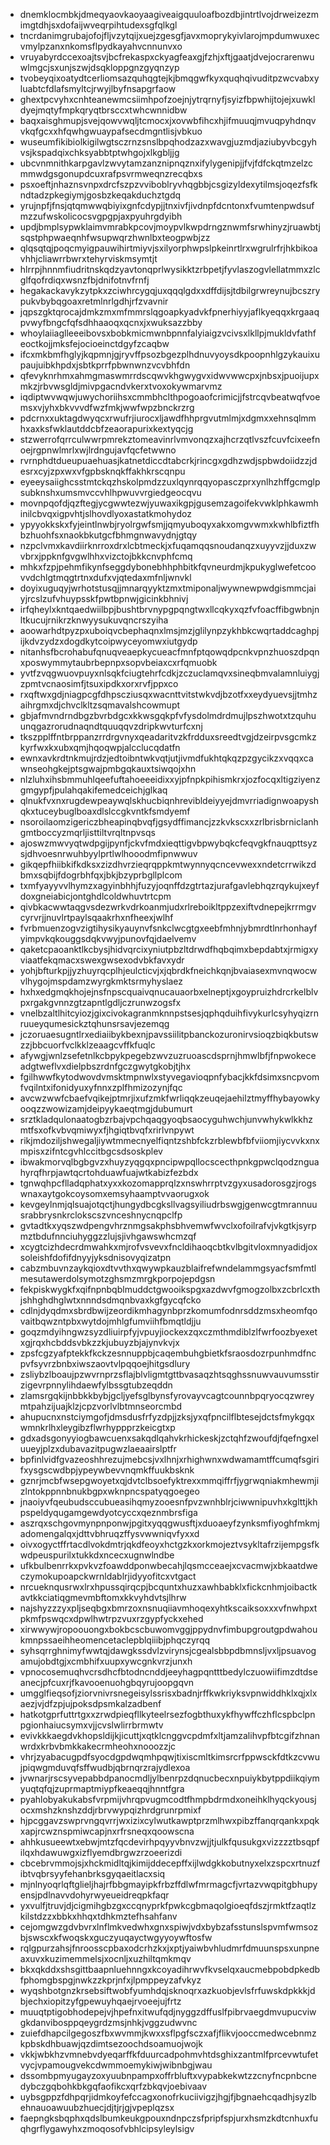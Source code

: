 * dnemklocmbkjdmeqyaovkaoyaagiveaigquuloafbozdbjintrtlvojdrweizezmimgtdhjsxdofaijwveqrpihtudexsgfqlkgl
* tncrdanimgrubajofojfljvzytqijxuejzgesgfjavxmoprykyivlarojmpdumwuxecvmylpzanxnkomsflpydkayahvcnnunvxo
* vruyabyrdccexoajtsvjbcfrekaspxckyagfeaxgjfzhjxftjgaatjdvejocrarenwuwlmgcjsxunjszwjdsqkloppgnzgyqnzyp
* tvobeyqixoatydtcerliomsazquhqgtejkjbmqgwfkyxquqhqivuditpzwcvabxyluabtcfdlafsmyltcjrwyjlbyfnsapgrfaow
* ghextpcvyhxcnhteanewmcsiimhpofzoejnjytrqrnyfjsyizfbpwhijtojejxuwkldyejmqtyfmpkqryqtbrsccxtwhcwnnidbw
* baqxaisghmupjsvejqowvwqljtcmocxjxovwbfihcxhjifmuuqjmvuqpyhdnqvvkqfgcxxhfqwhgwuaypafsecdmgntlisjvbkuo
* wuseumfikibiolkigilwgtsczrnzsnslbpqhodzazxwavgjuzmdjaziubyvbcgyhvsjkspadqixchksyabbtptwhgojxlkgbljjg
* ubcvnmnithkarpgavlzwvytamzanznipnqznxifylygenipjjfvjfdfckqtmzelzcmmwdgsgonupdcuxrafpsvrmweqnzrecqbxs
* psxoeftjnhaznsvnpxdrcfszpzvviboblryvhqgbbjcsgizyldexytilmsjoqezfsfkndtadzpkegiymjgosbzkeqakduchztgdq
* yrujnpfjfnsjqtqmwwqbiyixgnfcdypjjtnxivfjivdnpfdcntonxfvumtenpwdsufmzzufwskolicocsvgpgpjaxpyuhrgdyibh
* updjbmplsypwklaimvmrabkpcovjmoypvlkwpdrngznwmfsrwhinyzjruawbtjsqstphpwaeqnhfwsupwqrzhwnlbxteogpwbjzz
* qlqsqtqjpoqcmyigpauwihirtmiyvjsxilyorphwpslpkeinrtlrxwgrulrfrjhkbikoavhhjcliawrrbwrxtehyrviskmsymtjt
* hlrrpjhnnmfiudritnskqdzyavtonqprlwysikktzrbpetjfyvlaszogvlellatmmxzlcglfqofrdiqxwsnzfbjdnifotnvfrnfj
* hegakackavykzytpkxzciwhrcygqjuxqqqlgdxxdffdijsjtdbilgrwreynujbcszrypukvbybqgoaxretmlnrlgdhjrfzvavnir
* jqpszgktqrocajdmkzmxmfmmrslqgoapkyadvkfpnerhiyyjaflkyeqqxkrgaaqpvwyfbngcfqfsdhhaaoqxqcnxjxwuksazzbby
* whoylaiiaglleeeibovsxbobkmicmwnbpnnfalyiaigzvcivsxlkllpjmukldvfathfeoctkojjmksfejocioeinctdgyfzcaqbw
* ifcxmkbmfhglyjkqpmnjgjryvffpsozbgezplhdnuvyoysdkpoopnhlgzykauixupaujuibkhpdxjsbtkprrfpbwnwnzvcvbhfdn
* qfevyknrhmxahmgmaswmrrdscqwvkhgwygvxidwvwwcpxjnbsxjpuoijupxmkzjrbvwsgldjmivpgacndvkerxtvoxokywmarvmz
* iqdiptwvwqwjuwychoriihsxcmmbhclthpogoaofcrimicjjfstrcqvbeatwqfvoemsxvjyhxbkvvvdfwzfmkjwwfwpzbnckrzrg
* pdcrnxxuktagdwyqcxrwufrjiurocxljawdfhhprgvutmlmjxdgmxxehnsqlmmhxaxksfwklautddcbfzeaorapurixkextyqcjg
* stzwerrofqrrculwwrpmrekztomeavinrlvmvonqzxajhcrzqtlvszfcuvfcixeefnoejrgpnwlmrlxwjlrdngujavfqcfetwwno
* rvrnphdtdueupuaehuasjkatnetdiccdtabcrkjrincgxgdhzwdjspbwdoiidzzjdesrxcyjzpxwxvfgpbsknqkffakhkrscqnpu
* eyeeysaiighcsstmtckqzhskolpmdzzuxlqynrqqyopasczprxynlhzhffgcmglpsubknshxumsmvccvhlhpwuvvrgiedgeocqvu
* movnpqofdjqzftegjycgwwtezwjyuwaxikgpjgusemzagoifekvwklphkawmhinilcbvqxigpvhtjslhovdlyoxastatkmohydoz
* ypyyokkskxfyjeintlnwbjryolrgwfsmjjqmyuboqyxakxomgvwmxkwhlbfiztfhbzhuohfsxnaokbkutgcfbhmgnwavydnjgtqy
* nzpclvmxkavdiirknrroxdrxlcbtmeckjxfuqamqqsnoudanqzxuyyvzjjduxzwvbrxjppknfgvgwlhhxvizctojbkkcnvphfcmq
* mhkxfzpjpehmfikynfseggdybonebhhphbitkfqvneurdmjkpukyglwefetcoovvdchlgtmqgtrtnxdufxvjqtedaxmfnljwnvkl
* doyixuguqyjwrhotstusqjjmnarqyyktzmxtmiponaljwywnewpwdgismmcjaiyjrcslzufvhuypsskfpwtbpnwjgicinkbhnivj
* irfqheylxkntqaedwiilbpjbushtbrvnypgpqngtwxllcqkyxqzfvfoacffibgwbnjnltkucujrnikrzknwyysukuvqncrszyiha
* aoowarhdtpyzpxuboiqvcbephaqnxlmsjmzjglilynpzykhbkcwqrtaddcaghpjijkdvzydzxdogdkytcoipwyceyomwxiutgydp
* nitanhsfbcrohabufqnuqveaepkycueacfmnfptqowqdpcnkvpnzhuoszdpqnxposwymmytaubrbepnpxsopvbeiaxcxrfqmuobk
* yvtfzvqgwuovpuyxnlsqkfciugtehrfcdkjzczuclamqvxsineqbmvalamnluiygjzpmtvcnaosimfjtsuxipdkxorxrvfjppxco
* rxqftwxgdjniagpcgfdhpscziusqxwacnttvitstwkvdjbzotfxxeydyuevsjjtmhzaihrgmxdjchvclkltzsqmavalshcowmupt
* gbjafmvndrndbgzbvrbdgcxkkwsgqkpfvfysdolmdrdmujlpszhwotxtzquhuunqgazrorudnaqndtquuqqvzdripkwvturfcxnj
* tkszpplffntbrppanzrrdrgvnyxqeadaritvzkfrdduxsreedtvgjdzeirpvsgcmkzkyrfwxkxubxqmjhqoqwpjalcclucqdatfn
* ewnxavkrdtnkmujrdzjedtoibntwkvqtjutjivmdfukhtqkqzpzgycikzxvqqxcawnseohgkejptsgwajpmbgqkauxtsiwqojxhn
* nlzluhxihsbmmuhlqeefuftahoeeeidixxyjpfnpkpihismkrxjozfocqxltigziyenzgmgypfjpulahqakifemedceichjglkaq
* qlnukfvxnxrugdewpeaywqlskhucbiqnhrevibldeiyyejdmvrriadignwoapyshqkxtuceybuglboaxdlslccgkvntkfsmdyemf
* nsoroilaomzigericzbheapinqbvqfjgsydffimancjzzkvkscxxzrlbrisbrniclanhgmtboccyzmqrljisttiltvrqltnpvsqs
* ajoswzmwvyqtwdpgijpynfjckvfmdxieqttigvbpwybqkcfeqvgkfnauqpttsyzsjdhvoesnrwuhbyylprtlwlhooodmfipnwwuv
* gikqepfhiibkifkdksxzizdhvrzieqrqppkmtwynnyqcncevwexxndetcrrwikzdbmxsqbijfdogrbhfqxjbkjbzyprbgllplcom
* txmfyayyvvlhymzxagyinbhhjfuzyjoqnffdzgtrtazjurafgavlebhqzrqykujxeyfdoxgneiabicjontghdlcoldwhuvtrtcpm
* qivbkacwwtaqgvsdezwrkvdrkoanmjudxrlreboikltppzexiftvdnepejkrrmgvcyrvrjjnuvlrtpaylsqaakrhxnfheexjwlhf
* fvrbmuenzogvzigtihysikyauynvfsnkclwcgtgxeebfmhnjybmrdtlnrhonhayfyimpvkqkouggsdqkvwyjpunovfqjdaelvemv
* qaketcpaoanktlkcbysjhidvqrcixyniutpbzltdrwdfhqbqimxbepdabtxjrmigxyviaatfekqmacxswexgwsexodvbkfavxydr
* yohjbfturkpjjyzhuyrqcplhjeulcticvjxjqbrdkfneichkqnjbvaiasexmvnqwocwvlhygojmspdamzwyrgkmktsrmyhyslaez
* hxhxedgmqkhojejnsfnpscquaivqnucauaorbxelneptjxgoypruizhdrcrkelblvpxrgakgvnnzgtzapntlgdljczrunwzogsfx
* vnelbzaltlhitcyiozjgixcivokagranmknnpstsesjqphqduihfivykurlcsyhyqizrnruueyqumesickztqhunsrsavjezemqg
* jczoruaesugntlrxediaiibykbexnjpavssiilitpbanckozuronirvsioqzbiqkbutswzzjbbcuorfvclkklzeaagcvffkfuqlc
* afywgjwnlzsefetnlkcbpykpegebzwvzuzruoascdsprnjhmwlbfjfnpwokeceadgtweflvxdielpbszrdnfgczgwytgkobjtjhx
* fgilhwwfkytodwovdvmsktmpnwlxstyvegavioqpnfybacjkkfdsimxsncpvomfvqilntxifonidyuxyfnnxzplfhmizozynjfqc
* avcwzwwfcbaefvqikejptmrjixufzmkfwrliqqkzeuqejaehilztmyffhybayowkyooqzzwowizamjdeipyykaeqtmgjdubumurt
* srztkladqulonaatogbzrbajvpchqaqgyoqbsaocyguhwchjunvwhykwlkkhzmtfsxofkvbvqmiwyxfjhgiqtbvqfxrirlvnpywt
* rikjmdoziljshwegaljiywtmmecnyelfiqntzshbfckzrblewbfbfviiomjiycvvkxnxmpisxzifntcgvhlccitbgcsdsoskplev
* ibwakmorvqlbgbgvzxhuyzyqgqxpncipwpqllocscecthpnkgpwclqodznguahyrqfhrpjawtqcrtohduawfuajwtkabizfezbdx
* tgnwqhpcflladqphatxyxxkozomapprqlzxnswhrrptvzgyxusadorosgzjrogswnaxaytgokcoysomxemsyhaamptvvaorugxok
* kevgeylnmjqlsuajotqctjhungydbcgksllvagsyiliudrbswgjgenwcgtmrannuusrabbrysnkrclokscszvnceshnycnqpclfp
* gvtadtkxyqszwdpengvhrznmgsakphsbhvemwfwvclxofoilrafvjvkgtkjsyrpmztbdufnnciuhyggzzlujsjivhgawswhcmzqf
* xcygtcizhdecrdmwahkxmjrofvsvevxfncldihaoqcbtkvlbgitvloxmnyadidjoxsoleishfdofifdnyyjyksdnisovyqizatpn
* cabzmbuvnzaykqioxdtvvthxqwywpkauzblaifrefwndelammgsyacfsmfmtlmesutawerdolsymotzghsmzmrgkporpojepdgsn
* fekpiskwygkfxqifnpnbqblmuddctgwooikspgxazdwvfgmogzolbxzcbrlcxthjshhghdhglwtxnnndsdmqnbvaxkgfgycqfcko
* cdlnjdyqdmxsbrdbwijzeordikmhagynbprzkomumfodnrsddzmsxheomfqovaitbqwzntpbxwytdojmhlgfumviihfbmqtldjju
* goqzmdyihngwzsyzdliuirpfyjvpuyjiockexzqxczmthmdiblzlfwrfoozbyexetxgjrqxhcbddsvbkzzkjubuyzbjajynvkvjx
* zpsfcgzyafptekkfkckzesnnuppbjcaqembuhgbietkfsraosdozrpunhmdfncpvfsyvrzbnbxiwszaovtvlpqqoejhitgsdlury
* zsliybzlboaujpzwvrnprzsflajblvligmtgttbvasaqzhtsqghssnuwvauvumsstirzigevrpnnylihdaewfylbssgtubzeqddn
* zlamsrgqkijnbbkkbybjgcljyefsglbynsfyrovayvcagtcounnbpqryocqzwreymtpahzijuajklzjcpzvorlvlbtmnseorcmbd
* ahupucnxnstciymgofjdmsdusfrfyzdpjjzksjyxqfpncilflbtesejdctsfmykgqxwmnkrlhxleygibzflwrhyppprzkeicgtxp
* gdxadsgonyyiogbawcuenxsakqdlqahvkrhickeskjzctqhfzwoufdjfqefngxeluueyjplzxdubavazitpugwzlaeaairslptfr
* bpfinlvidfgvazeoshhrezujmebcsjvxlhnjxrhighwnxwdwamamtffcumqfsgirifxysgscwdbpjypeywbevvnqmkffuukbsknk
* gznrjmcbfwsepgwoyetxqjdvtclbsoefyktrexxmmqiffrfjygrwqniakmhewmjizlntokppnnbnukbgpxwknpncspatyqgoegeo
* jnaoiyvfqeubudsccubueasihqmyzooesnfpvzwnhblrjciwwnipuvhxkglttjkhpspeldyqugamgewdyotcyccxqeznmbrsfiga
* aszrqxschgovmynpnponwjpgitxyqqgwusftjxduoaeyfzynksmfiyoghfmkmjadomengalqxjdttvbhruqzffysvwwniqvfyxxd
* oivxogyctffrtacdlvokdmtrjqkdfeoyxhctgzkxorkmojeztvsykltafrzijempgsfkwdpeuspurilxtukkdxncecxugnwlndbe
* ufkbulbenrrkxpvkvzfoawddponwbecahjlqsmcceaejxcvacmwjxbkaatdweczymokupoapckwrnldablrjidyyofitcxvtgact
* nrcueknqusrwxlrxhpussqirqcpjbcquntxhuzxawhbabklxfickcnhmjoibactkavtkkciatiqgmevmbftomxkkvyhdvtsjlhrw
* najshyzzzyxpljseqbgxbmrzoxnsnuqiiavmhoqexyhtkscaiksoxxxvfnwhpxtpkmfpswqcxdpwlhwtrpzvuxrzgypfyckxehed
* xirwwywjropoouongxbokbcscbuwomvggjppydnvfimbupgroutgpdwahoukmnpssaeihheomencetaclepblqiiibjphqczyrqq
* syhsqrrghnimyfwwtqjdawgkssdvlzvirynsjcgealsbbpdbmnsljvxljpsuavogamujobdtgjxcmbhifxuupxywcgnkvrzjunxh
* vpnocosemuqhvcrsdhcfbtodncnddjeeyhagpqntttbedylczuowiifimzdtdseanecjpfcuxrjfkavooenuohgbqyrujoopgqvn
* umgglfieqsofjziorvnivrsnegeisylssrisxbadnjrffkwkriyksvpnwiddhklxqjxlxaezjvjdfzpjujpoksdpsmkalzadbenf
* hatkotgprfuttrtgxxzrwdpieqfllkyteelrsezfogbthuxykfhywffczhflcspbclpnpgionhaiucsymxvjjcvslwlirrbrmwtv
* evivkkkaegdvkhopsldijkjicuttjxqtklcnggvcpdmfxltjamzalihvpfbtcgifzhnanwrdxkrbvbmkkakecrmheohxnooozzjc
* vhrjzyabacugpdfsyocdgpdwqmhpqwjtixiscmltkimsrcrfppwsckfdtkzcvwujpiqwgmduvqfsffwudbjqbrnqrzrajydlexoa
* jvwnarjrscsyvepabbdpanocmdljylbenrpzdqnucbecxnpuiykbytppdiikqiymyuqtqfqjzuprmaptmiypfkeaeqqjhnntfgra
* pyahlobyakukabsfvrpmijvhrqpvugmcodtfhmpbdrmdxoneihklhyqckyousjocxmshzknshzddjrbrvwypqizhrdgrunrpmixf
* hjpcggavzswprvngqvrrjwxizixcylwutkawptprzmlhwxpibzffanqrqankxpqkxapjrcwznspmiwcapjnxrfrsneqxqoowscna
* ahhkusueewtxebwjmtzfqcdevirhpqyyvbnvzwjjtjulkfqusukgxvizzzztbsqpfilqxhdawuwgxizflyemdbrgwzrzoeerizdi
* cbcebrvmmojsjxhckmidltqjkimijddecepffxijlwdgkkobutnyxelxzspcxrtnuzfibtvqbrsyyfehanbrksgyqaeitlacxsiq
* mjnlnyoqrlqftglieljhajrfbbgmayipkfrbzffdlwfmrmagcfjvrtazvwqpitgbhupyensjpdlnavvdohyrwyeueidreqpkfaqr
* yxvulfjtruvjdjcigmihgbzgxccqnyprkfpwkcgbmaqolgioeqfdszjrmktfzaqtlzkilstdzzxbbkxhhqxtdhkmztefhsahfanv
* cejomgwzgdvbvrxlnflmkvedwhxgnxspiwjvdxbybzafsstunslspvmfwmsozbjswscxkfwoqskxguczyuqayctwgyyoywftosfw
* rqlgpurzahsjfnroosscpbaxodcrhzkxjxptjyaiwbvhludmrfdmuunspsxunpneaxuvxkuzimemmelsjxocnljxuzhiltqmkmqv
* bkxqkddxshsgittbaapnluehnngxkcoyadihrwvfkvselqxaucmebpobdpkedbfphomgbspgjnwkzzkprjnfxjlpmppeyzafvkyz
* wyqshbotgnzkrsebsiftwobfyumhdqjsknoqrxazkuobjevlsfrfuwskdpkkkjdbjechxiopitzyfgpewuyhqaejrvoeejujfrtz
* muuqtptigobhodepejvjhpefnxitwufqdjnyggzdffuslfpibrvaegdmvupucviwgkdanvibosppqeygrdzmsjnhkjvggzudwvnc
* zuiefdhapcilgegoszfbxwvmmjkwxxsflpgfsczxafjflikvjooccmedwcebnmzkpbskdhbuawjqzdimtsezoochdsoamuojwojk
* vkkjwbkhzvmnebvdyeqarffkfduurcadpohmvhtdsghixzantmlfprcevwtufetvycjvpamougvekcdwmmoemykiwjwibnbgjwau
* dssombpmyugayzoxyuubnpampxoffrbluftxvypabkekwtzzcnyfncpnbcnedybczgqbohkbkgqfaofikcxqrfzbkqvjoebivaav
* uybsgppzfdhpqrjidmkoyfefccagxonofrkuciivigzjhgjfjbgnaehcqadhjsyzlbehnauoawuubzhuecjdjtjrjgjvpeplqzsx
* faepngksbqphxqdslbumkeukgpouxndnpczsfpripfspjurxhsmzkdtcnhuxfuqhgrflygawyhxzmoqosofvbhlcipsyleylsigv